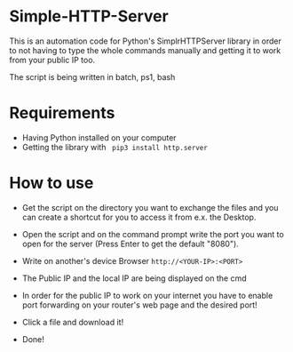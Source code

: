 # Simple-HTTP-Server

This is an automation code for Python's SimplrHTTPServer library in order to not having to type the whole commands manually and getting it to work from your public IP too.

The script is being written in batch, ps1, bash

# Requirements

- Having Python installed on your computer
- Getting the library with ``` pip3 install http.server```

# How to use 

- Get the script on the directory you want to exchange the files and you can create a shortcut for you to access it from e.x. the Desktop.

- Open the script and on the command prompt write the port you want to open for the server (Press Enter to get the default "8080").

- Write on another's device Browser ```http://<YOUR-IP>:<PORT>```

- The Public IP and the local IP are being displayed on the cmd

- In order for the public IP to work on your internet you have to enable port forwarding on your router's web page and the desired port!

- Click a file and download it!

- Done!
